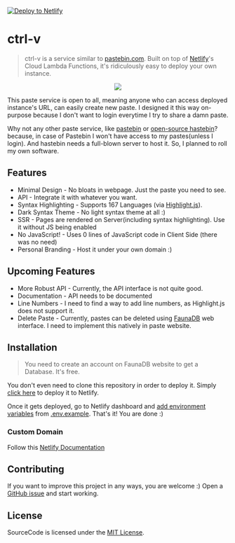 [![Deploy to Netlify](https://www.netlify.com/img/deploy/button.svg)](https://app.netlify.com/start/deploy?repository=https://github.com/abdus/ctrl-v/)

# ctrl-v

> ctrl-v is a service similar to [pastebin.com](https://pastebin.com). Built on
> top of [Netlify](https://netlify.com)'s Cloud Lambda Functions, it's
> ridiculously easy to deploy your own instance.

<p align="center">
  <img src="https://i.ibb.co/D9XRM84/ctrl-v.png">
</p>

This paste service is open to all, meaning anyone who can access deployed
instance's URL, can easily create new paste. I designed it this way on-purpose
because I don't want to login everytime I try to share a damn paste.

Why not any other paste service, like [pastebin](https://pastebin.com) or
[open-source hastebin](https://hastebin.com)? because, in case of Pastebin I
won't have access to my pastes(unless I login). And hastebin needs a full-blown
server to host it. So, I planned to roll my own software.

## Features

- Minimal Design - No bloats in webpage. Just the paste you need to see.
- API - Integrate it with whatever you want.
- Syntax Highlighting - Supports 167 Languages (via [Highlight.js](https://highlightjs.org/)).
- Dark Syntax Theme - No light syntax theme at all :)
- SSR - Pages are rendered on Server(including syntax highlighting). Use it
  without JS being enabled
- No JavaScript! - Uses 0 lines of JavaScript code in Client Side (there was no
  need)
- Personal Branding - Host it under your own domain :)

## Upcoming Features

- More Robust API - Currently, the API interface is not quite good.
- Documentation - API needs to be documented
- Line Numbers - I need to find a way to add line numbers, as Highlight.js does
  not support it.
- Delete Paste - Currently, pastes can be deleted using
  [FaunaDB](https://faunadb.com) web interface. I need to implement this
  natively in paste website.

## Installation

> You need to create an account on FaunaDB website to get a Database. It's free.

You don't even need to clone this repository in order to deploy it. Simply [click
here](https://app.netlify.com/start/deploy?repository=https://github.com/abdus/ctrl-v/)
to deploy it to Netlify.

Once it gets deployed, go to Netlify dashboard and [add environment
variables](https://docs.netlify.com/configure-builds/environment-variables) from
[.env.example](./.env.example). That's it! You are done :)

### Custom Domain

Follow this [Netlify Documentation](https://docs.netlify.com/domains-https/custom-domains/)

## Contributing

If you want to improve this project in any ways, you are welcome :) Open a
[GitHub issue](https://github.com/abdus/ctrl-v/issues) and start working.

## License

SourceCode is licensed under the [MIT License](./LICENSE).
